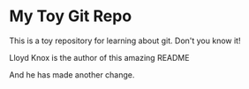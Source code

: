 # My Toy Git Repo

This is a toy repository for learning about git. Don't you know it!

Lloyd Knox is the author of this amazing README

And he has made another change.
